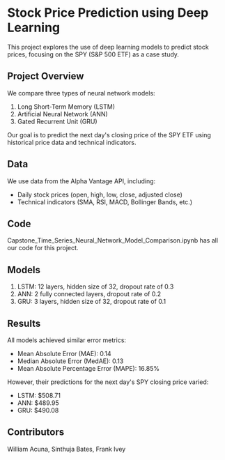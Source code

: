 # Stock Price Prediction using Deep Learning

This project explores the use of deep learning models to predict stock prices, focusing on the SPY (S&P 500 ETF) as a case study.

## Project Overview

We compare three types of neural network models:
1. Long Short-Term Memory (LSTM)
2. Artificial Neural Network (ANN)
3. Gated Recurrent Unit (GRU)

Our goal is to predict the next day's closing price of the SPY ETF using historical price data and technical indicators.

## Data

We use data from the Alpha Vantage API, including:
- Daily stock prices (open, high, low, close, adjusted close)
- Technical indicators (SMA, RSI, MACD, Bollinger Bands, etc.)

## Code
Capstone_Time_Series_Neural_Network_Model_Comparison.ipynb has all our code for this project.


## Models

1. LSTM: 12 layers, hidden size of 32, dropout rate of 0.3
2. ANN: 2 fully connected layers, dropout rate of 0.2
3. GRU: 3 layers, hidden size of 32, dropout rate of 0.1

## Results

All models achieved similar error metrics:
- Mean Absolute Error (MAE): 0.14
- Median Absolute Error (MedAE): 0.13
- Mean Absolute Percentage Error (MAPE): 16.85%

However, their predictions for the next day's SPY closing price varied:
- LSTM: $508.71
- ANN: $489.95
- GRU: $490.08

## Contributors

William Acuna, Sinthuja Bates, Frank Ivey
